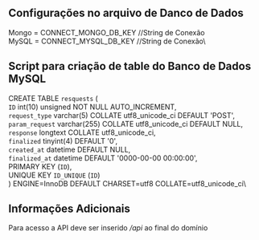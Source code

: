 ## Configurações no arquivo de Danco de Dados
Mongo = CONNECT_MONGO_DB_KEY //String de Conexão\
MySQL = CONNECT_MYSQL_DB_KEY //String de Conexão\

## Script para criação de table do Banco de Dados MySQL
CREATE TABLE `resquests` (\
  `ID` int(10) unsigned NOT NULL AUTO_INCREMENT,\
  `request_type` varchar(5) COLLATE utf8_unicode_ci DEFAULT 'POST',\
  `param_request` varchar(255) COLLATE utf8_unicode_ci DEFAULT NULL,\
  `response` longtext COLLATE utf8_unicode_ci,\
  `finalized` tinyint(4) DEFAULT '0',\
  `created_at` datetime DEFAULT NULL,\
  `finalized_at` datetime DEFAULT '0000-00-00 00:00:00',\
  PRIMARY KEY (`ID`),\
  UNIQUE KEY `ID_UNIQUE` (`ID`)\
) ENGINE=InnoDB DEFAULT CHARSET=utf8 COLLATE=utf8_unicode_ci\

## Informações Adicionais
Para acesso a API deve ser inserido _*/api*_ ao final do domínio